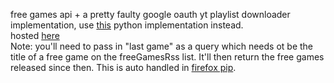 free games api + a pretty faulty google oauth yt playlist downloader implementation, use <a href='https://github.com/jashith1/playlistDownloader'>this</a> python implementation instead. <br>
hosted <a href='https://pipapi.onrender.com/freeGames'>here</a> <br>
Note: you'll need to pass in "last game" as a query which needs ot be the title of a free game on the freeGamesRss list. It'll then return the free games released since then. This is auto handled in <a href="https://github.com/jashith1/firefoxPip">firefox pip</a>. 
